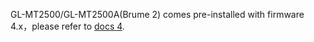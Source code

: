 GL-MT2500/GL-MT2500A(Brume 2) comes pre-installed with firmware 4.x，please refer to [docs 4](https://docs.gl-inet.com/en/4/user_guide/gl-mt2500/first_time_setup/).
